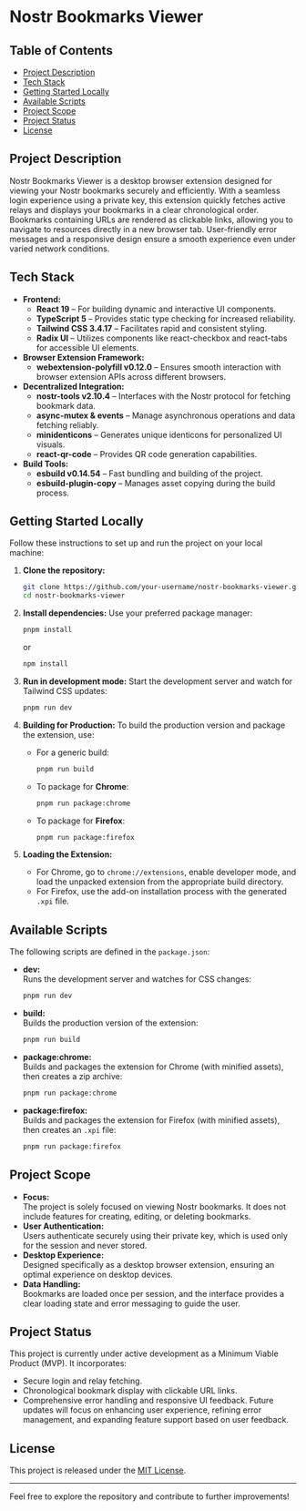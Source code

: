 # Nostr Bookmarks Viewer

## Table of Contents

- [Project Description](#project-description)
- [Tech Stack](#tech-stack)
- [Getting Started Locally](#getting-started-locally)
- [Available Scripts](#available-scripts)
- [Project Scope](#project-scope)
- [Project Status](#project-status)
- [License](#license)

## Project Description

Nostr Bookmarks Viewer is a desktop browser extension designed for viewing your Nostr bookmarks securely and efficiently. With a seamless login experience using a private key, this extension quickly fetches active relays and displays your bookmarks in a clear chronological order. Bookmarks containing URLs are rendered as clickable links, allowing you to navigate to resources directly in a new browser tab. User-friendly error messages and a responsive design ensure a smooth experience even under varied network conditions.

## Tech Stack

- **Frontend:**
  - **React 19** – For building dynamic and interactive UI components.
  - **TypeScript 5** – Provides static type checking for increased reliability.
  - **Tailwind CSS 3.4.17** – Facilitates rapid and consistent styling.
  - **Radix UI** – Utilizes components like react-checkbox and react-tabs for accessible UI elements.
- **Browser Extension Framework:**
  - **webextension-polyfill v0.12.0** – Ensures smooth interaction with browser extension APIs across different browsers.
- **Decentralized Integration:**
  - **nostr-tools v2.10.4** – Interfaces with the Nostr protocol for fetching bookmark data.
  - **async-mutex & events** – Manage asynchronous operations and data fetching reliably.
  - **minidenticons** – Generates unique identicons for personalized UI visuals.
  - **react-qr-code** – Provides QR code generation capabilities.
- **Build Tools:**
  - **esbuild v0.14.54** – Fast bundling and building of the project.
  - **esbuild-plugin-copy** – Manages asset copying during the build process.

## Getting Started Locally

Follow these instructions to set up and run the project on your local machine:

1. **Clone the repository:**

   ```sh
   git clone https://github.com/your-username/nostr-bookmarks-viewer.git
   cd nostr-bookmarks-viewer
   ```

2. **Install dependencies:**
   Use your preferred package manager:

   ```sh
   pnpm install
   ```

   or

   ```sh
   npm install
   ```

3. **Run in development mode:**
   Start the development server and watch for Tailwind CSS updates:

   ```sh
   pnpm run dev
   ```

4. **Building for Production:**
   To build the production version and package the extension, use:

   - For a generic build:
     ```sh
     pnpm run build
     ```
   - To package for **Chrome**:
     ```sh
     pnpm run package:chrome
     ```
   - To package for **Firefox**:
     ```sh
     pnpm run package:firefox
     ```

5. **Loading the Extension:**
   - For Chrome, go to `chrome://extensions`, enable developer mode, and load the unpacked extension from the appropriate build directory.
   - For Firefox, use the add-on installation process with the generated `.xpi` file.

## Available Scripts

The following scripts are defined in the `package.json`:

- **dev:**  
  Runs the development server and watches for CSS changes:

  ```sh
  pnpm run dev
  ```

- **build:**  
  Builds the production version of the extension:

  ```sh
  pnpm run build
  ```

- **package:chrome:**  
  Builds and packages the extension for Chrome (with minified assets), then creates a zip archive:

  ```sh
  pnpm run package:chrome
  ```

- **package:firefox:**  
  Builds and packages the extension for Firefox (with minified assets), then creates an `.xpi` file:
  ```sh
  pnpm run package:firefox
  ```

## Project Scope

- **Focus:**  
  The project is solely focused on viewing Nostr bookmarks. It does not include features for creating, editing, or deleting bookmarks.
- **User Authentication:**  
  Users authenticate securely using their private key, which is used only for the session and never stored.
- **Desktop Experience:**  
  Designed specifically as a desktop browser extension, ensuring an optimal experience on desktop devices.
- **Data Handling:**  
  Bookmarks are loaded once per session, and the interface provides a clear loading state and error messaging to guide the user.

## Project Status

This project is currently under active development as a Minimum Viable Product (MVP). It incorporates:

- Secure login and relay fetching.
- Chronological bookmark display with clickable URL links.
- Comprehensive error handling and responsive UI feedback.
  Future updates will focus on enhancing user experience, refining error management, and expanding feature support based on user feedback.

## License

This project is released under the [MIT License](LICENSE).

---

Feel free to explore the repository and contribute to further improvements!
